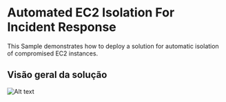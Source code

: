 # Automated EC2 Isolation For Incident Response
This Sample demonstrates how to deploy a solution for automatic isolation of compromised EC2 instances.

## Visão geral da solução
![Alt text](https://d195kho0tyqjph.cloudfront.net/GitHub/EC2-Isolation-Blogpost-Diagram.drawio.png "Solution Overview")
